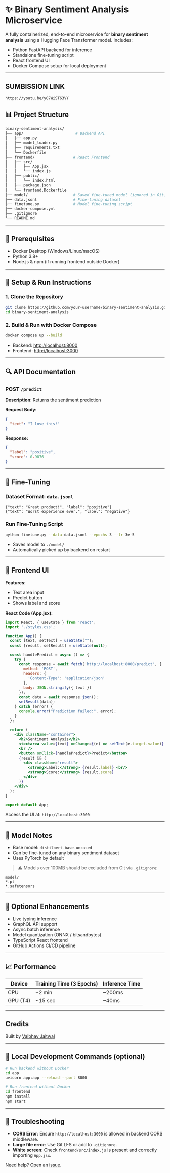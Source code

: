 # ✨ Binary Sentiment Analysis Microservice

A fully containerized, end-to-end microservice for **binary sentiment analysis** using a Hugging Face Transformer model. Includes:

- Python FastAPI backend for inference
- Standalone fine-tuning script
- React frontend UI
- Docker Compose setup for local deployment

---
## SUMBISSION LINK
```bash
https://youtu.be/y07WiST63VY
```
## 📊 Project Structure

```bash
binary-sentiment-analysis/
├── app/                       # Backend API
│   ├── app.py
│   ├── model_loader.py
│   ├── requirements.txt
│   └── Dockerfile
├── frontend/                 # React Frontend
│   ├── src/
│   │   ├── App.jsx
│   │   └── index.js
│   ├── public/
│   │   └── index.html
│   ├── package.json
│   └── frontend.Dockerfile
├── model/                    # Saved fine-tuned model (ignored in Git)
├── data.jsonl                # Fine-tuning dataset
├── finetune.py               # Model fine-tuning script
├── docker-compose.yml
├── .gitignore
└── README.md
```

---

## 📅 Prerequisites

- Docker Desktop (Windows/Linux/macOS)
- Python 3.8+
- Node.js & npm (if running frontend outside Docker)

---

## 🧱 Setup & Run Instructions

### 1. Clone the Repository

```bash
git clone https://github.com/your-username/binary-sentiment-analysis.git
cd binary-sentiment-analysis
```

### 2. Build & Run with Docker Compose

```bash
docker compose up --build
```

- Backend: [http://localhost:8000](http://localhost:8000)
- Frontend: [http://localhost:3000](http://localhost:3000)

---

## 🔍 API Documentation

### POST `/predict`

**Description**: Returns the sentiment prediction

**Request Body:**

```json
{
  "text": "I love this!"
}
```

**Response:**

```json
{
  "label": "positive",
  "score": 0.9876
}
```

---

## 🔧 Fine-Tuning

### Dataset Format: `data.jsonl`

```jsonl
{"text": "Great product!", "label": "positive"}
{"text": "Worst experience ever.", "label": "negative"}
```

### Run Fine-Tuning Script

```bash
python finetune.py --data data.jsonl --epochs 3 --lr 3e-5
```

- Saves model to `./model/`
- Automatically picked up by backend on restart

---

## 🎨 Frontend UI

**Features:**

- Text area input
- Predict button
- Shows label and score

**React Code (App.jsx):**

```jsx
import React, { useState } from 'react';
import './styles.css';

function App() {
  const [text, setText] = useState("");
  const [result, setResult] = useState(null);

  const handlePredict = async () => {
    try {
      const response = await fetch('http://localhost:8000/predict', {
        method: 'POST',
        headers: {
          'Content-Type': 'application/json'
        },
        body: JSON.stringify({ text })
      });
      const data = await response.json();
      setResult(data);
    } catch (error) {
      console.error("Prediction failed:", error);
    }
  };

  return (
    <div className="container">
      <h2>Sentiment Analysis</h2>
      <textarea value={text} onChange={(e) => setText(e.target.value)} rows={5} cols={50} />
      <br />
      <button onClick={handlePredict}>Predict</button>
      {result && (
        <div className="result">
          <strong>Label:</strong> {result.label} <br/>
          <strong>Score:</strong> {result.score}
        </div>
      )}
    </div>
  );
}

export default App;
```

Access the UI at: `http://localhost:3000`

---


## 📅 Model Notes

- Base model: `distilbert-base-uncased`
- Can be fine-tuned on any binary sentiment dataset
- Uses PyTorch by default

> ⚠️ Models over 100MB should be excluded from Git via `.gitignore`:

```gitignore
model/
*.pt
*.safetensors
```

---

## 🌟 Optional Enhancements

- Live typing inference
- GraphQL API support
- Async batch inference
- Model quantization (ONNX / bitsandbytes)
- TypeScript React frontend
- GitHub Actions CI/CD pipeline

---

## 📈 Performance

| Device   | Training Time (3 Epochs) | Inference Time |
| -------- | ------------------------ | -------------- |
| CPU      | \~2 min                  | \~200ms        |
| GPU (T4) | \~15 sec                 | \~40ms         |

---

##  Credits

Built by [Vaibhav Jaitwal](https://github.com/veybhaav)

---

## 📁 Local Development Commands (optional)

```bash
# Run backend without Docker
cd app
uvicorn app:app --reload --port 8000

# Run frontend without Docker
cd frontend
npm install
npm start
```

---

## 🚫 Troubleshooting

- **CORS Error**: Ensure `http://localhost:3000` is allowed in backend CORS middleware.
- **Large file error**: Use Git LFS or add to `.gitignore`.
- **White screen**: Check `frontend/src/index.js` is present and correctly importing `App.jsx`.

Need help? Open an [issue](https://github.com/your-username/binary-sentiment-analysis/issues).

